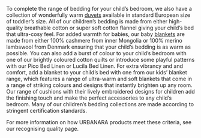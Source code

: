 To complete the range of bedding for your child’s bedroom, we also have a collection of wonderfully warm [duvets](https://www.urbanara.co.uk/duvets-pillows) available in standard European size of toddler’s size. All of our children’s bedding is made from either high-quality breathable cotton or super soft cotton flannel giving your child’s bed that ultra-cosy feel. For added warmth for babies, our baby [blankets](https://www.urbanara.co.uk/blankets-throws) are made from either 100% cashmere from inner Mongolia or 100% merino lambswool from Denmark ensuring that your child’s bedding is as warm as possible. You can also add a burst of colour to your child’s bedroom with one of our brightly coloured cotton quilts or introduce some playful patterns with our Pico Bed Linen or Lucila Bed Linen. For extra vibrancy and and comfort, add a blanket to your child’s bed with one from our kids’ blanket range, which features a range of ultra-warm and soft blankets that come in a range of striking colours and designs that instantly brighten up any room. Our range of cushions with their lively embroidered designs for children add the finishing touch and make the perfect accessories to any child’s bedroom. Many of our children’s bedding collections are made according to stringent certification standards.

For more information on how URBANARA products meet these criteria, see our recognising quality page.
